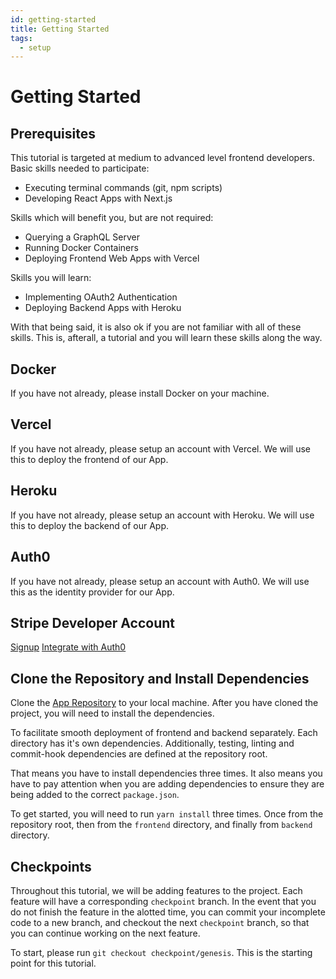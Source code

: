 ```yaml
---
id: getting-started
title: Getting Started
tags: 
  - setup
---
```


# Getting Started

## Prerequisites

This tutorial is targeted at medium to advanced level frontend developers. Basic skills needed to participate:

* Executing terminal commands (git, npm scripts)
* Developing React Apps with Next.js

Skills which will benefit you, but are not required:

* Querying a GraphQL Server
* Running Docker Containers
* Deploying Frontend Web Apps with Vercel

Skills you will learn:
* Implementing OAuth2 Authentication
* Deploying Backend Apps with Heroku

With that being said, it is also ok if you are not familiar with all of these skills. This is, afterall, a tutorial and you will learn these skills along the way.

## Docker

If you have not already, please install Docker on your machine.

## Vercel

If you have not already, please setup an account with Vercel. We will use this to deploy the frontend of our App.

## Heroku

If you have not already, please setup an account with Heroku. We will use this to deploy the backend of our App.

## Auth0

If you have not already, please setup an account with Auth0. We will use this as the identity provider for our App.

## Stripe Developer Account

[Signup](https://dashboard.stripe.com/register)
[Integrate with Auth0](https://marketplace.auth0.com/integrations/stripe-connect-social-connection)

## Clone the Repository and Install Dependencies

Clone the [App Repository](https://google.com) to your local machine. After you have cloned the project, you will need to install the dependencies.

To facilitate smooth deployment of frontend and backend separately. Each directory has it's own dependencies. Additionally, testing, linting and commit-hook dependencies are defined at the repository root.

That means you have to install dependencies three times. It also means you have to pay attention when you are adding dependencies to ensure they are being added to the correct `package.json`.

To get started, you will need to run `yarn install` three times. Once from the repository root, then from the `frontend` directory, and finally from `backend` directory.

## Checkpoints

Throughout this tutorial, we will be adding features to the project. Each feature will have a corresponding `checkpoint` branch. In the event that you do not finish the feature in the alotted time, you can commit your incomplete code to a new branch, and checkout the next `checkpoint` branch, so that you can continue working on the next feature.

To start, please run `git checkout checkpoint/genesis`. This is the starting point for this tutorial.
